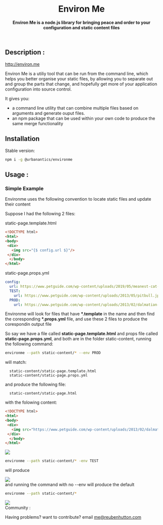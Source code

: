 <h1 align="center"> Environ Me </h1>
<p align="center">
  <b >Environ Me is a node.js library for bringing peace and order to your configuration and static content files</b>
</p>

<br>

## Description :

<http://environ.me>

Environ Me is a utiliy tool that can be run from the command line, which helps you better organise your static files, by allowing you to separate out and group the parts that change, and hopefully get more of your application configuration into source control. 


It gives you:

* a command line utility that can combine multiple files based on arguments and generate ouput files.
* an npm package that can be used within your own code to produce the same merge functionality

## Installation

Stable version:
```bash
npm i -g @urbanantics/environme
```


## Usage :

### Simple Example

Environme uses the following convention to locate static files and update their content

Suppose I had the following 2 files:

static-page.template.html
```html
<!DOCTYPE html>
<html>
<body>
 <div>
   <img src="{$ config.url $}"/>
 </div>
  </body>
</html>
```

static-page.props.yml
``` yml
config:
  url: https://www.petguide.com/wp-content/uploads/2019/05/meanest-cat-breeds-bengal.jpg
  TEST:
    url: https://www.petguide.com/wp-content/uploads/2013/05/pitbull.jpg
  PROD:
    url: https://www.petguide.com/wp-content/uploads/2013/02/dalmatian-11-475x421.jpg
```

Environme will look for files that have **&ast;.template** in the name and then find the coresponding **&ast;.props.yml** file, and use these 2 files to produce the corespondin output file

So say we have a file called **static-page.template.html** and props file called **static-page.props.yml**, and both are in the folder static-content, running the following command:

```bash
environme --path static-content/* --env PROD
```

will match:
```
  static-content/static-page.template.html
  static-content/static-page.props.yml
```

and produce the following file:
```
  static-content/static-page.html
```

with the folowing content:

```html
<!DOCTYPE html>
<html>
<body>
 <div>
   <img src="https://www.petguide.com/wp-content/uploads/2013/02/dalmatian-11-475x421.jpg"/>
 </div>
  </body>
</html>
```

 <div>
   <img src="https://www.petguide.com/wp-content/uploads/2013/02/dalmatian-11-475x421.jpg"/>
 </div>

```bash
environme --path static-content/* -env TEST
```
will produce

 <div>
   <img src="https://www.petguide.com/wp-content/uploads/2013/05/pitbull.jpg"/>
 </div
  
  
and running the command with no --env will produce the default

```bash
environme --path static-content/*
```

 <div>
   <img src="https://www.petguide.com/wp-content/uploads/2019/05/meanest-cat-breeds-bengal.jpg"/>
 </div
 

## Community :

Having problems? want to contribute? email me@reubenhutton.com


